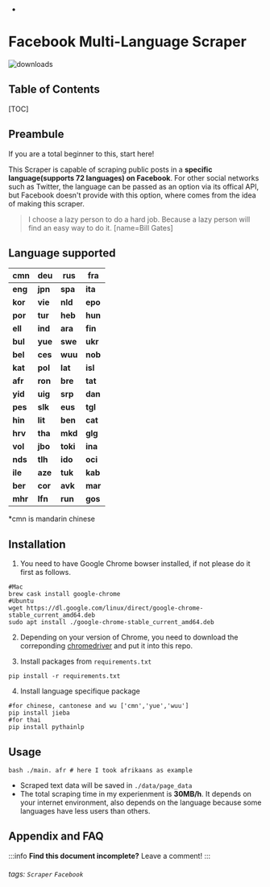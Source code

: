 - 
  

  Facebook Multi-Language  Scraper
  ===
  ![downloads](https://img.shields.io/github/downloads/atom/atom/total.svg)
  

  ## Table of Contents

  [TOC]

  ## Preambule

  If you are a total beginner to this, start here!

  This Scraper is capable of scraping public posts in a **specific language(supports 72 languages) on Facebook**. For other social networks such as Twitter, the language can be passed as an option via its offical API, but Facebook doesn't provide with this option, where comes from the idea of making this scraper.

  > I choose a lazy person to do a hard job. Because a lazy person will find an easy way to do it. [name=Bill Gates]

  ## Language supported
  | **cmn** | **deu** | **rus**  | **fra** |
  | ------- | ------- | -------- | ------- |
  | **eng** | **jpn** | **spa**  | **ita** |
  | **kor** | **vie** | **nld**  | **epo** |
  | **por** | **tur** | **heb**  | **hun** |
  | **ell** | **ind** | **ara**  | **fin** |
  | **bul** | **yue** | **swe**  | **ukr** |
  | **bel** | **ces** | **wuu**  | **nob** |
  | **kat** | **pol** | **lat**  | **isl** |
  | **afr** | **ron** | **bre**  | **tat** |
  | **yid** | **uig** | **srp**  | **dan** |
  | **pes** | **slk** | **eus**  | **tgl** |
  | **hin** | **lit** | **ben**  | **cat** |
  | **hrv** | **tha** | **mkd**  | **glg** |
  | **vol** | **jbo** | **toki** | **ina** |
  | **nds** | **tlh** | **ido**  | **oci** |
  | **ile** | **aze** | **tuk**  | **kab** |
  | **ber** | **cor** | **avk**  | **mar** |
  | **mhr** | **lfn** | **run**  | **gos** |

  *cmn is mandarin chinese


  ## Installation
  1. You need to have Google Chrome bowser installed, if not please do it first as follows.

  ```gherkin=
  #Mac
  brew cask install google-chrome
  #Ubuntu
  wget https://dl.google.com/linux/direct/google-chrome-stable_current_amd64.deb
  sudo apt install ./google-chrome-stable_current_amd64.deb
  ```
  2. Depending on your version of Chrome, you need to download the correponding [chromedriver](https://chromedriver.chromium.org/downloads) and put it into this repo.

  3. Install packages from ```requirements.txt```
  ```gherkin=
  pip install -r requirements.txt
  ```
  4. Install language specifique package 
  ```gherkin=
  #for chinese, cantonese and wu ['cmn','yue','wuu']
  pip install jieba
  #for thai
  pip install pythainlp
  
  ```


  Usage
  ---

  ```gherkin=
  bash ./main. afr # here I took afrikaans as example
  ```
  - Scraped text data will be saved in `./data/page_data`
  - The total scraping time in my experienment is **30MB/h**. It depends on your internet environment, also depends on the language because some languages have less users than others.

  ## Appendix and FAQ

  :::info
  **Find this document incomplete?** Leave a comment!
  :::

  ###### tags: `Scraper` `Facebook`
